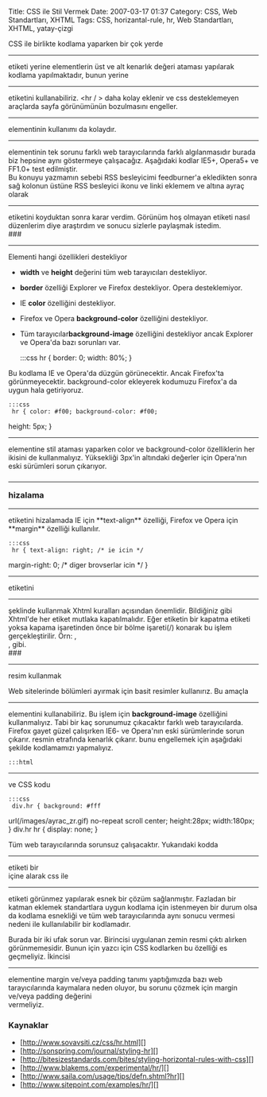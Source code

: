 Title: CSS ile  Stil Vermek
Date: 2007-03-17 01:37
Category: CSS, Web Standartları, XHTML
Tags: CSS, horizantal-rule, hr, Web Standartları, XHTML, yatay-çizgi

CSS ile birlikte kodlama yaparken bir çok yerde <hr/> etiketi yerine
elementlerin üst ve alt kenarlık değeri ataması yapılarak kodlama
yapılmaktadır, bunun yerine <hr /> etiketini kullanabiliriz. <hr / >
daha kolay eklenir ve css desteklemeyen araçlarda sayfa görünümünün
bozulmasını engeller.

<!--more-->

<hr> elementinin kullanımı da kolaydır. <hr> elementinin tek sorunu
farklı web tarayıcılarında farklı algılanmasıdır burada biz hepsine aynı
göstermeye çalışacağız. Aşağıdaki kodlar IE5+, Opera5+ ve FF1.0+ test
edilmiştir.

<div class="ekstrabilgi">
Bu konuyu yazmamın sebebi RSS besleyicimi feedburner'a ekledikten sonra
sağ kolonun üstüne RSS besleyici ikonu ve linki eklemem ve altına ayraç
olarak <hr /> etiketini koyduktan sonra karar verdim. Görünüm hoş
olmayan etiketi nasıl düzenlerim diye araştırdım ve sonucu sizlerle
paylaşmak istedim.

</div>
### <hr> Elementi hangi özellikleri destekliyor

-   **width** ve **height** değerini tüm web tarayıcıları destekliyor.
-   **border** özelliği Explorer ve Firefox destekliyor. Opera
    desteklemiyor.
-   IE **color** özelliğini destekliyor.
-   Firefox ve Opera **background-color** özelliğini destekliyor.
-   Tüm tarayıcılar**background-image** özelliğini destekliyor ancak
    Explorer ve Opera'da bazı sorunları var.

	:::css
	 hr { border: 0; width: 80%; } 

Bu kodlama IE ve Opera'da düzgün görünecektir. Ancak Firefox'ta
görünmeyecektir. background-color ekleyerek kodumuzu Firefox'a da uygun
hala getiriyoruz.

	:::css
	 hr { color: #f00; background-color: #f00;
height: 5px; } 

<hr / > elementine stil ataması yaparken color ve background-color
özelliklerin her ikisini de kullanmalıyız. Yüksekliği 3px'in altındaki
değerler için Opera'nın eski sürümleri sorun çıkarıyor.

### <hr /> hizalama

<hr /> etiketini hizalamada IE için **text-align** özelliği, Firefox
ve Opera için **margin** özelliği kullanılır.

	:::css
	 hr { text-align: right; /* ie icin */
margin-right: 0; /* diger brovserlar icin */ } 

<div class="ekstrabilgi">
<hr> etiketini <hr /> şeklinde kullanmak Xhtml kuralları açısından
önemlidir. Bildiğiniz gibi Xhtml'de her etiket mutlaka kapatılmalıdır.
Eğer etiketin bir kapatma etiketi yoksa kapama işaretinden önce bir
bölme işareti(/) konarak bu işlem gerçekleştirilir. Örn: <img src=""
/>, <br />, <meta /> gibi.

</div>
### <hr/> resim kullanmak

Web sitelerinde bölümleri ayırmak için basit resimler kullanırız. Bu
amaçla <hr /> elementini kullanabiliriz. Bu işlem için
**background-image** özelliğini kullanmalıyız. Tabi bir kaç sorunumuz
çıkacaktır farklı web tarayıcılarda. Firefox gayet güzel çalışırken IE6-
ve Opera'nın eski sürümlerinde sorun çıkarır. resmin etrafında kenarlık
çıkarır. bunu engellemek için aşağıdaki şekilde kodlamamızı yapmalıyız.

	:::html
	

<div class="hr">

* * * * *

</div>


ve CSS kodu

	:::css
	 div.hr { background: #fff
url(/images/ayrac_zr.gif) no-repeat scroll center; height:28px;
width:180px; } div.hr hr { display: none; } 

Tüm web tarayıcılarında sorunsuz çalışacaktır. Yukarıdaki kodda <hr />
etiketi bir <div> içine alarak css ile <hr /> etiketi görünmez
yapılarak esnek bir çözüm sağlanmıştır. Fazladan bir katman eklemek
standartlara uygun kodlama için istenmeyen bir durum olsa da kodlama
esnekliği ve tüm web tarayıcılarında aynı sonucu vermesi nedeni ile
kullanılabilir bir kodlamadır.

Burada bir iki ufak sorun var. Birincisi uygulanan zemin resmi çıktı
alırken görünmemesidir. Bunun için yazcı için CSS kodlarken bu özelliği
es geçmeliyiz. İkincisi <hr> elementine margin ve/veya padding tanımı
yaptığımızda bazı web tarayıcılarında kaymalara neden oluyor, bu sorunu
çözmek için margin ve/veya padding değerini <div> vermeliyiz.

### Kaynaklar

-   [http://www.sovavsiti.cz/css/hr.html][]
-   [http://sonspring.com/journal/styling-hr][]
-   [http://bitesizestandards.com/bites/styling-horizontal-rules-with-css][]
-   [http://www.blakems.com/experimental/hr/][]
-   [http://www.saila.com/usage/tips/defn.shtml?hr][]
-   [http://www.sitepoint.com/examples/hr/][]

</p>

  [http://www.sovavsiti.cz/css/hr.html]: http://www.sovavsiti.cz/css/hr.html
  [http://sonspring.com/journal/styling-hr]: http://sonspring.com/journal/styling-hr
  [http://bitesizestandards.com/bites/styling-horizontal-rules-with-css]: http://bitesizestandards.com/bites/styling-horizontal-rules-with-css
  [http://www.blakems.com/experimental/hr/]: http://www.blakems.com/experimental/hr/
  [http://www.saila.com/usage/tips/defn.shtml?hr]: http://www.saila.com/usage/tips/defn.shtml?hr
  [http://www.sitepoint.com/examples/hr/]: http://www.sitepoint.com/examples/hr/
